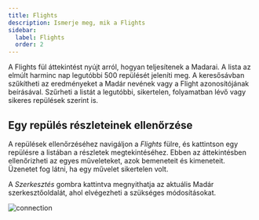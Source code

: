 ```yaml
---
title: Flights
description: Ismerje meg, mik a Flights
sidebar:
  label: Flights
  order: 2
---
```


A Flights fül áttekintést nyújt arról, hogyan teljesítenek a Madarai. A lista az elmúlt harminc nap legutóbbi 500 repülését jeleníti meg. A keresősávban szűkítheti az eredményeket a Madár nevének vagy a Flight azonosítójának beírásával. Szűrheti a listát a legutóbbi, sikertelen, folyamatban lévő vagy sikeres repülések szerint is.

## Egy repülés részleteinek ellenőrzése

A repülések ellenőrzéséhez navigáljon a _Flights_ fülre, és kattintson egy repülésre a listában a részletek megtekintéséhez. Ebben az áttekintésben ellenőrizheti az egyes műveleteket, azok bemeneteit és kimeneteit. Üzenetet fog látni, ha egy művelet sikertelen volt.

A _Szerkesztés_ gombra kattintva megnyithatja az aktuális Madár szerkesztőoldalát, ahol elvégezheti a szükséges módosításokat.

![connection](~/assets/docs/flight-details.png)